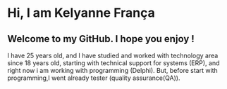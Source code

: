 <h1> Hi, I am Kelyanne França</h1>
<h2> Welcome to my GitHub. I hope you enjoy ! </h2>

I have 25 years old, and I have studied and worked with technology area since 18 years old,
starting with technical support for systems (ERP), and right now i am working with programming (Delphi). But,
before start with programming,I went already tester (quality assurance(QA)).








<!--- 👋 Hi, I’m @kelyannefranca
- 👀 I’m interested in ...
- 🌱 I’m currently learning ...
- 💞️ I’m looking to collaborate on ...
- 📫 How to reach me ...
<!---
<!---
kelyannefranca/kelyannefranca is a ✨ special ✨ repository because its `README.md` (this file) appears on your GitHub profile.
You can click the Preview link to take a look at your changes.
<!---
